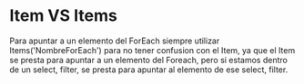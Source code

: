 # Item VS Items

Para apuntar a un elemento del ForEach siempre utilizar Items('NombreForEach') para no tener confusion con el Item, ya que el Item se presta para apuntar a un elemento del Foreach, pero si estamos dentro de un select, filter, se presta para apuntar al elemento de ese select, filter.
